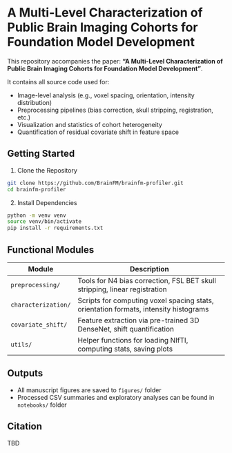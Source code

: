 # A Multi-Level Characterization of Public Brain Imaging Cohorts for Foundation Model Development

This repository accompanies the paper:
**“A Multi-Level Characterization of Public Brain Imaging Cohorts for Foundation Model Development”**.

It contains all source code used for:

- Image-level analysis (e.g., voxel spacing, orientation, intensity distribution)
- Preprocessing pipelines (bias correction, skull stripping, registration, etc.)
- Visualization and statistics of cohort heterogeneity
- Quantification of residual covariate shift in feature space


## Getting Started

1. Clone the Repository

```bash
git clone https://github.com/BrainFM/brainfm-profiler.git
cd brainfm-profiler
```

2. Install Dependencies


```bash
python -m venv venv
source venv/bin/activate
pip install -r requirements.txt
```


## Functional Modules

| Module                    | Description                                                                 |
|---------------------------|-----------------------------------------------------------------------------|
| `preprocessing/`      | Tools for N4 bias correction, FSL BET skull stripping, linear registration  |
| `characterization/`   | Scripts for computing voxel spacing stats, orientation formats, intensity histograms |
| `covariate_shift/`    | Feature extraction via pre-trained 3D DenseNet, shift quantification        |
| `utils/`              | Helper functions for loading NIfTI, computing stats, saving plots           |

## Outputs

- All manuscript figures are saved to `figures/` folder
- Processed CSV summaries and exploratory analyses can be found in `notebooks/` folder

## Citation

TBD

